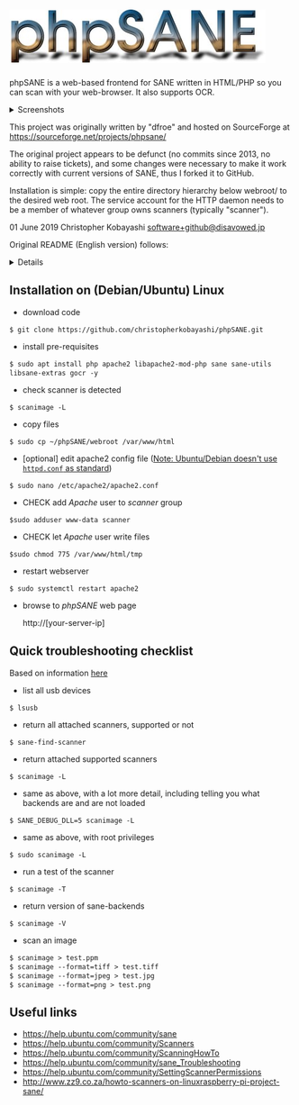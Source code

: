 # ![phpSANE](webroot/images/logo.jpg "phpSANE")
phpSANE is a web-based frontend for SANE written in HTML/PHP so you can scan with
your web-browser. It also supports OCR.

<details>
  <summary>Screenshots</summary>

  ![main_window](screenshots/main_window.png "main window") <p />
  ![file_browser](screenshots/file_browser.png "file browser") <p />
</details>
<p />

This project was originally written by "dfroe" and hosted on SourceForge at
https://sourceforge.net/projects/phpsane/

The original project appears to be defunct (no commits since 2013, no ability to
raise tickets), and some changes were necessary to make it work correctly with
current versions of SANE, thus I forked it to GitHub.

Installation is simple: copy the entire directory hierarchy below webroot/ to the
desired web root.  The service account for the HTTP daemon needs to be a member
of whatever group owns scanners (typically "scanner").

01 June 2019 Christopher Kobayashi <software+github@disavowed.jp>

Original README (English version) follows:
<details>

     phpSANE   (Version 0.6.0)
    ~~~~~~~~~

  phpSANE is a web-based frontend for SANE written in PHP.
  Now you can scan with your web-browser, too.

  Copyright (C) 2009  David Froehlich <dfroe@gmx.de>
                      and John Walsh <john.walsh@mini-net.co.uk>
                      and Wojciech Bronisz <wojtek@bronisz.eu>

  This program is free software; you can redistribute it and/or modify it under
  the terms of the GNU General Public License as published by the Free Software
  Foundation; either version 2 of the License, or (at your option) any later
  version.
  This program is distributed in the hope that it will be useful, but
  WITHOUT ANY WARRANTY; without even the implied warranty of MERCHANTABILITY or
  FITNESS FOR A PARTICULAR PURPOSE. See the GNU General Public License for more
  details.
  You should have received a copy of the GNU General Public License along
  with this program; if not, write to the Free Software Foundation, Inc., 59
  Temple Place, Suite 330, Boston, MA 02111-1307, USA.


  ------------------------------------------------------------------------

  Requirements:
  ^^^^^^^^^^^^^
  * SANE
  * netpbm
  * Apache web-server with PHP-support
  * gocr (optional)


  ------------------------------------------------------------------------

  Installation:
  ^^^^^^^^^^^^^
  Just copy the phpSANE-directory into your www-root.
  Then you can scan by opening phpsane.php in your web-browser.


  ------------------------------------------------------------------------

  FAQ:
  ^^^^

  Q: How do I check if my scanner is working ?

  A: Before trying phpSANE, it is a good idea to make sure that your
  scanner is detected and working from the local machine. To do this,
  just use one of the scanner applications :-

  Application Menu->Graphics->Scanner Tool
  Application Menu->Graphics->The GIMP, File->Aquire->XSane: Device Dialog...

  If your scanner does not work directly from your machine, then it will
  not work through phpSANE.

  ----------

  Q: My scanner isn't found by phpSANE ?
  Q: My scanner is detected, but when I preview or scan, the image file
  is empty ?

  A: this is probably a permissions problem, try :-

  chmod +s /usr/bin/scanimage
  chmod 775 WWW_PHPSANE_DIR/tmp

  WWW_PHPSANE_DIR = the www file area you put phpSANE at.

  ie. Make sure that your apache user is able to scan with scanimage,
  and your apache user must have write-access to the phpSANE tmp directory.

  ----------

  Q: phpSANE is showing my scanner by a different name/model ?

  A: In different regions of the world, a scanner may be sold by different
  model names and numbers, but the internal hardware is exactly the same.
  So it may be that to the SANE project, the scanner is recognised by a
  different name to the one that you know your scanner as. For example,
  the Epson Perfection range of scanners are sold in Japan under the
  model names GT-****.

  ----------

  Q: phpSANE is working, but when I 'Scan', nothing happens ?

  A: There could be two things wrong :-

  a) the 'Scan Area' could be invalid,
  ie. you have not selected an area to scan.

  b) when a scan completes, a new window is opened with the scan
  results to allow you to save it - this may be blocked by a
  'pop-up' blocker.

  ----------

  Q: phpSANE is working fine, but how do I restrict access to it to my
  internal network only ?
  A: in httpd.conf :-

  <Directory "WWW_PHPSANE_DIR/">
      DirectoryIndex phpsane.php
      Order Deny,Allow
      Deny from all
      Allow from 127.0.0.0/8
      Allow from 192.168.1.0/24
  </Directory>

  ------------------------------------------------------------------------

</details>

## Installation on (Debian/Ubuntu) Linux
* download code
```
$ git clone https://github.com/christopherkobayashi/phpSANE.git
```

* install pre-requisites
```
$ sudo apt install php apache2 libapache2-mod-php sane sane-utils libsane-extras gocr -y
```

* check scanner is detected
```
$ scanimage -L
```

* copy files
```
$ sudo cp ~/phpSANE/webroot /var/www/html
```

* [optional] edit apache2 config file ([Note: Ubuntu/Debian doesn't use `httpd.conf` as standard](https://askubuntu.com/questions/652095/cant-find-httpd-conf))
```
$ sudo nano /etc/apache2/apache2.conf
```

* CHECK add _Apache_ user to _scanner_ group
```
$sudo adduser www-data scanner
```

* CHECK let _Apache_ user write files
```
$sudo chmod 775 /var/www/html/tmp
```

* restart webserver
```
$ sudo systemctl restart apache2
```

* browse to _phpSANE_ web page

  http://[your-server-ip]

## Quick troubleshooting checklist
Based on information [here](https://help.ubuntu.com/community/sane_Troubleshooting)

* list all usb devices
```
$ lsusb
```

* return all attached scanners, supported or not
```
$ sane-find-scanner
```

* return attached supported scanners
```
$ scanimage -L
```

* same as above, with a lot more detail, including telling you what backends are and are not loaded
```
$ SANE_DEBUG_DLL=5 scanimage -L
```

* same as above, with root privileges
```
$ sudo scanimage -L
```

* run a test of the scanner
```
$ scanimage -T
```

* return version of sane-backends
```
$ scanimage -V
```

* scan an image
```
$ scanimage > test.ppm
$ scanimage --format=tiff > test.tiff
$ scanimage --format=jpeg > test.jpg
$ scanimage --format=png > test.png
```

## Useful links
* https://help.ubuntu.com/community/sane
* https://help.ubuntu.com/community/Scanners
* https://help.ubuntu.com/community/ScanningHowTo
* https://help.ubuntu.com/community/sane_Troubleshooting
* https://help.ubuntu.com/community/SettingScannerPermissions
* http://www.zz9.co.za/howto-scanners-on-linuxraspberry-pi-project-sane/
